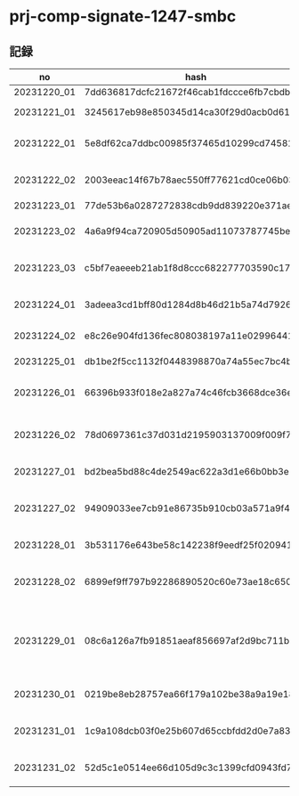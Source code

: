 # prj-comp-signate-1247-smbc

## 記録

| no | hash | CV | memo |
| -- | ---- | -- | ---- |
| 20231220_01 | 7dd636817dcfc21672f46cab1fdccce6fb7cbdbb | 0.3521835219475351 | EDA |
| 20231221_01 | 3245617eb98e850345d14ca30f29d0acb0d61f44 | 0.3561569724844358 | Fix categorical columns |
| 20231222_01 | 5e8df62ca7ddbc00985f37465d10299cd7458137 | 0.3554532007480837 | Drop duplicated columns |
| 20231222_02 | 2003eeac14f67b78aec550ff77621cd0ce06b037 | 0.4389039714606793 | Add target encoding (leaked) |
| 20231223_01 | 77de53b6a0287272838cdb9dd839220e371aeafd | 0.3554532007480837 | Check CV |
| 20231223_02 | 4a6a9f94ca720905d50905ad11073787745be0d0 | 0.3565386723074202 | Optimize prediction proba |
| 20231223_03 | c5bf7eaeeeb21ab1f8d8ccc682277703590c17df | 0.3637053181139169 | Change KFold to StratifiedKFold |
| 20231224_01 | 3adeea3cd1bff80d1284d8b46d21b5a74d7926f4 | 0.3419952132933971 | Try binary model for each class |
| 20231224_02 | e8c26e904fd136fec808038197a11e0299644145 | 0.3183868307681062 | Try regression model |
| 20231225_01 | db1be2f5cc1132f0448398870a74a55ec7bc4bdb | 0.3402735781884221 | Fix regression model |
| 20231226_01 | 66396b933f018e2a827a74c46fcb3668dce36e4e | 0.3476338994633227 | Try 3 binary model w/ regression opt |
| 20231226_02 | 78d0697361c37d031d2195903137009f009f7f10 | 0.3466229901621926 | Try to fix target encoding leakage |
| 20231227_01 | bd2bea5bd88c4de2549ac622a3d1e66b0bb3e280 | 0.3685119575375633 | Add static features |
| 20231227_02 | 94909033ee7cb91e86735b910cb03a571a9f4e08 | 0.3895433962532364 | Try 3 binary model + static features -> stack (leaked) |
| 20231228_01 | 3b531176e643be58c142238f9eedf25f02094137 | 0.3653823426970521 | Add target encoding |
| 20231228_02 | 6899ef9ff797b92286890520c60e73ae18c65047 | 0.366415570496963  | Add single column feature engineering |
| 20231229_01 | 08c6a126a7fb91851aeaf856697af2d9bc711b56 | 0.3515051702377618 | Try regression model and pseudo labeling (not worked, just copied pred.) |
| 20231230_01 | 0219be8eb28757ea66f179a102be38a9a19e18b4 | 0.3405435854405206 | Try 3 binary model w/ rule merging |
| 20231231_01 | 1c9a108dcb03f0e25b607d65ccbfdd2d0e7a8337 | 0.3674779680478224 | Add single column feature |
| 20231231_02 | 52d5c1e0514ee66d105d9c3c1399cfd0943fd7fe | 0.3579469806763103 | Add more quantitative feature |
